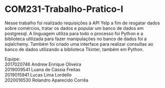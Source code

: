 # COM231-Trabalho-Pratico-I

Nesse trabalho foi realizado requisições à API Yelp a fim de resgatar dados sobre comércios, tratar os dados e popular um banco de dados em postgresql. A linguagem utiliza para todo o processo foi Python e a biblioteca utilizada para fazer manipulações no banco de dados foi a sqlalchemy.
Também foi criado uma interface para realizar consultas ao banco de dados utilizando a biblioteca Tkinter, também em Python.

Equipe:  
2017020746 Andrew Enrique Oliveira  
2019009541 Luana de Cássia Freitas  
2019015941 Lucas Lima Lordello  
2020016530 Rolandro Aparecido Corrêa
